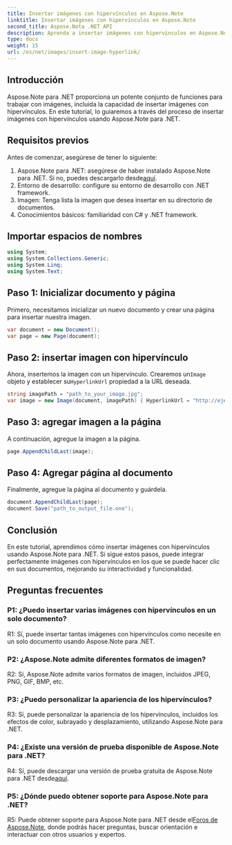 ```yaml
---
title: Insertar imágenes con hipervínculos en Aspose.Note
linktitle: Insertar imágenes con hipervínculos en Aspose.Note
second_title: Aspose.Nota .NET API
description: Aprenda a insertar imágenes con hipervínculos en Aspose.Note para .NET sin esfuerzo. Mejore la interactividad de los documentos con imágenes en las que se puede hacer clic.
type: docs
weight: 15
url: /es/net/images/insert-image-hyperlink/
---
```

## Introducción

Aspose.Note para .NET proporciona un potente conjunto de funciones para trabajar con imágenes, incluida la capacidad de insertar imágenes con hipervínculos. En este tutorial, lo guiaremos a través del proceso de insertar imágenes con hipervínculos usando Aspose.Note para .NET.

## Requisitos previos

Antes de comenzar, asegúrese de tener lo siguiente:

1.  Aspose.Note para .NET: asegúrese de haber instalado Aspose.Note para .NET. Si no, puedes descargarlo desde[aquí](https://releases.aspose.com/note/net/).
2. Entorno de desarrollo: configure su entorno de desarrollo con .NET framework.
3. Imagen: Tenga lista la imagen que desea insertar en su directorio de documentos.
4. Conocimientos básicos: familiaridad con C# y .NET framework.

## Importar espacios de nombres

```csharp
using System;
using System.Collections.Generic;
using System.Linq;
using System.Text;
```

## Paso 1: Inicializar documento y página

Primero, necesitamos inicializar un nuevo documento y crear una página para insertar nuestra imagen.

```csharp
var document = new Document();
var page = new Page(document);
```

## Paso 2: insertar imagen con hipervínculo

Ahora, insertemos la imagen con un hipervínculo. Crearemos un`Image` objeto y establecer su`HyperlinkUrl` propiedad a la URL deseada.

```csharp
string imagePath = "path_to_your_image.jpg";
var image = new Image(document, imagePath) { HyperlinkUrl = "http://ejemplo.com" };
```

## Paso 3: agregar imagen a la página

A continuación, agregue la imagen a la página.

```csharp
page.AppendChildLast(image);
```

## Paso 4: Agregar página al documento

Finalmente, agregue la página al documento y guárdela.

```csharp
document.AppendChildLast(page);
document.Save("path_to_output_file.one");
```

## Conclusión

En este tutorial, aprendimos cómo insertar imágenes con hipervínculos usando Aspose.Note para .NET. Si sigue estos pasos, puede integrar perfectamente imágenes con hipervínculos en los que se puede hacer clic en sus documentos, mejorando su interactividad y funcionalidad.

## Preguntas frecuentes

### P1: ¿Puedo insertar varias imágenes con hipervínculos en un solo documento?

R1: Sí, puede insertar tantas imágenes con hipervínculos como necesite en un solo documento usando Aspose.Note para .NET.

### P2: ¿Aspose.Note admite diferentes formatos de imagen?

R2: Sí, Aspose.Note admite varios formatos de imagen, incluidos JPEG, PNG, GIF, BMP, etc.

### P3: ¿Puedo personalizar la apariencia de los hipervínculos?

R3: Sí, puede personalizar la apariencia de los hipervínculos, incluidos los efectos de color, subrayado y desplazamiento, utilizando Aspose.Note para .NET.

### P4: ¿Existe una versión de prueba disponible de Aspose.Note para .NET?

 R4: Sí, puede descargar una versión de prueba gratuita de Aspose.Note para .NET desde[aquí](https://releases.aspose.com/).

### P5: ¿Dónde puedo obtener soporte para Aspose.Note para .NET?

 R5: Puede obtener soporte para Aspose.Note para .NET desde el[Foros de Aspose.Note](https://forum.aspose.com/c/note/28), donde podrás hacer preguntas, buscar orientación e interactuar con otros usuarios y expertos.